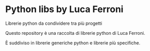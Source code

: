 # Python libs by Luca Ferroni

Librerie python da condividere tra più progetti

Questo repository è una raccolta di librerie python di Luca Ferroni.

È suddiviso in librerie generiche python e librerie più specifiche.
